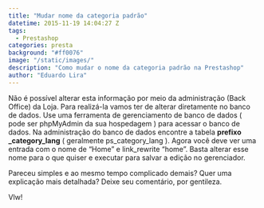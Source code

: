 ```yaml
---
title: "Mudar nome da categoria padrão"
datetime: 2015-11-19 14:04:27 Z
tags:
  - Prestashop
categories: presta
background: "#ff0076"
image: "/static/images/"
description: "Como mudar o nome da categoria padrão na Prestashop"
author: "Eduardo Lira"
---
```


Não é possível alterar esta informação por meio da administração (Back Office) da Loja.
Para realizá-la vamos ter de alterar diretamente no banco de dados. Use uma ferramenta de gerenciamento de banco de dados ( pode ser phpMyAdmin da sua hospedagem ) para acessar o banco de dados.
Na administração do banco de dados encontre a tabela **prefixo \_category_lang** ( geralmente ps_category_lang ). Agora você deve ver uma entrada com o nome de “Home” e link_rewrite “home”.
Basta alterar esse nome para o que quiser e executar para salvar a edição no gerenciador.

Pareceu simples e ao mesmo tempo complicado demais? Quer uma explicação mais detalhada? Deixe seu comentário, por gentileza.

Vlw!
